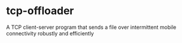 # tcp-offloader
A TCP client-server program that sends a file over intermittent mobile connectivity robustly and efficiently
